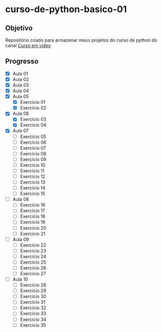 # curso-de-python-basico-01
## Objetivo
Repositório criado para armazenar meus projetos do curso de python do canal [Curso em video](https://www.youtube.com/@CursoemVideo)

## Progresso
- [x] Aula 01
- [x] Aula 02
- [x] Aula 03
- [x] Aula 04
- [x] Aula 05
   - [x] Exercício 01
   - [x] Exercício 02
- [x] Aula 06
   - [x] Exercício 03
   - [x] Exercício 04
- [x] Aula 07
   - [ ] Exercício 05
   - [ ] Exercício 06
   - [ ] Exercício 07
   - [ ] Exercício 08
   - [ ] Exercício 09
   - [ ] Exercício 10
   - [ ] Exercício 11
   - [ ] Exercício 12
   - [ ] Exercício 13
   - [ ] Exercício 14
   - [ ] Exercício 15
- [ ] Aula 08
   - [ ] Exercício 16
   - [ ] Exercício 17
   - [ ] Exercício 18
   - [ ] Exercício 19
   - [ ] Exercício 20
   - [ ] Exercício 21
- [ ] Aula 09
   - [ ] Exercício 22
   - [ ] Exercício 23
   - [ ] Exercício 24
   - [ ] Exercício 25
   - [ ] Exercício 26
   - [ ] Exercício 27
- [ ] Aula 10
   - [ ] Exercício 28
   - [ ] Exercício 29
   - [ ] Exercício 30
   - [ ] Exercício 31
   - [ ] Exercício 32
   - [ ] Exercício 33
   - [ ] Exercício 34
   - [ ] Exercício 35
